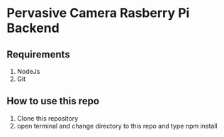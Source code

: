 # Pervasive Camera Rasberry Pi Backend

## Requirements
1. NodeJs
1. Git

## How to use this repo
1. Clone this repository
1. open terminal and change directory to this repo and type npm install